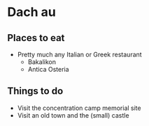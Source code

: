 # Dach  au

## Places to eat
- Pretty much any Italian or Greek restaurant
  - Bakalikon
  - Antica Osteria

## Things to do
- Visit the concentration camp memorial site
- Visit an old town and the (small) castle

